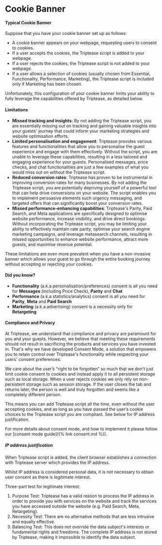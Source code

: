 # Cookie Banner

#### Typical Cookie Banner
Suppose that you have your cookie banner set up as follows:

- A cookie banner appears on your webpage, requesting users to consent to cookies.
- If a user accepts the cookies, the Triptease script is added to your webpage.
- If a user rejects the cookies, the Triptease script is not added to your webpage.
- If a user allows a selection of cookies (usually chosen from Essential, Functionality, Performance, Marketing), the Triptease script is included only if Marketing has been chosen.

Unfortunately, this configuration of your cookie banner limits your ability to fully leverage the capabilities offered by Triptease, as detailed below.

#### Limitations

- **Missed tracking and insights**: By not adding the Triptease script, you are essentially missing out on tracking and gaining valuable insights into your guests' journey that could inform your marketing strategies and website optimisation efforts.
- **Limited personalisation and engagement**: Triptease provides various features and functionalities that allow you to personalise the guest experience and engage with them effectively. Without the script, you are unable to leverage these capabilities, resulting in a less tailored and engaging experience for your guests. Personalised messages, price checks, and chat functionalities are just a few examples of what you would miss out on without the Triptease script.
- **Reduced conversion rates**: Triptease has proven to be instrumental in improving conversion rates for many businesses. By not adding the Triptease script, you are potentially depriving yourself of a powerful tool that can help drive conversions on your website. The script enables you to implement persuasive elements such urgency messaging, and targeted offers that can significantly boost your conversion rates.
- **Missed performance-enhancing capabilities**: Triptease's Parity, Paid Search, and Meta applications are specifically designed to optimise website performance, increase visibility, and drive direct bookings. Without incorporating the Triptease script, you may be limiting your ability to effectively maintain rate parity, optimise your search engine marketing campaigns, and leverage metasearch channels, resulting in missed opportunities to enhance website performance, attract more guests, and maximise revenue potential.

These limitations are even more prevalent when you have a non-invasive banner which allows your guest to go through the entire booking journey without accepting or rejecting your cookies.

#### Did you know?

- **Functionality** (a.k.a personalisation/preferences) consent is all you need for **Messages** (including Price Check), **Parity** and **Chat**
- **Performance** (a.k.a statistics/analytics) consent is all you need for **Parity**, **Meta** and **Paid Search**
- **Marketing** (a.k.a advertising) consent is a necessity only for **Retargeting**

#### Compliance and Privacy

At Triptease, we understand that compliance and privacy are paramount for you and your guests. However, we believe that meeting these requirements should not result in sacrificing the products and services you have invested in. That's why we have developed Consent Mode, a solution that empowers you to retain control over Triptease's functionality while respecting your users' consent preferences.

We care about the user’s “right to be forgotten” so much that we don’t just limit cookie consent to cookies and instead apply it to all persistent storage such as local storage. When a user rejects cookies we only rely on non-persistent storage such as session storage. If the user closes the tab and returns later, the person is well and truly forgotten and seems like a completely different person.

This means you can add Triptease script all the time, even without the user accepting cookies, and as long as you have passed the user’s cookie choices to the Triptease script you are compliant. See below for IP address justification.

For more details about consent mode, and how to implement it please follow our [consent mode guide]({% link consent.md %}).

##### IP address justification

When Triptease script is added, the client browser establishes a connection with Triptease server which provides the IP address.

Whilst IP address is considered personal data, it is not necessary to obtain user consent as there is legitimate interest.

Three-part test for legitimate interest:
1. Purpose Test: Triptease has a valid reason to process the IP address in order to provide you with services on the website and track the services you have accessed outside the website (e.g. Paid Search, Meta, Retargeting).
2. Necessity Test: There are no alternative methods that are less intrusive and equally effective.
3. Balancing Test: This does not override the data subject's interests or fundamental rights and freedoms. The complete IP address is not stored by Triptease, making it impossible to identify the data subject.
